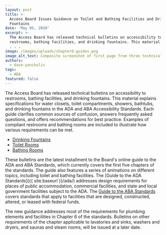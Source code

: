 ```yaml
---
layout: post
title: >-
  Access Board Issues Guidance on Toilet and Bathing Facilities and Drinking
  Fountains
date: 'May 05, 2020'
excerpt: >-
  The Access Board has released technical bulletins on accessibility to
  restrooms, bathing facilities, and drinking fountains. This material explains
  . . .
image: /images/uploads/chapter6-guides.png
image_alt_text: Composite screenshot of first page from three technical bulletins.
authors:
  - dave-yanchulis
tags:
  - ADA
featured: false
---
```


The Access Board has released technical bulletins on accessibility to restrooms, bathing facilities, and drinking fountains. This material explains specifications for water closets, toilet compartments, showers, bathtubs, and drinking fountains in the ADA and ABA Accessibility Standards. Each guide clarifies common sources of confusion, answers frequently asked questions, and offers recommendations for best practice.
Examples of compliant restrooms and bathing rooms are included to illustrate how various requirements can be met.
* [Drinking Fountains](https://www.access-board.gov/guidelines-and-standards/buildings-and-sites/about-the-ada-standards/guide-to-the-ada-standards/chapter-6-drinking-fountains)
* [Toilet Rooms](https://www.access-board.gov/guidelines-and-standards/buildings-and-sites/about-the-ada-standards/guide-to-the-ada-standards/chapter-6-toilet-rooms)
* [Bathing Rooms](https://www.access-board.gov/guidelines-and-standards/buildings-and-sites/about-the-ada-standards/guide-to-the-ada-standards/chapter-6-bathing-rooms)

These bulletins are the latest installment to the Board's online guide to the ADA and ABA Standards, which currently covers the first five chapters of the standards.
The guide also features a series of animations on different topics, including toilet and bathing facilities. The [Guide to the ADA Standards]({{ site.baseurl }}/ada/) addresses design requirements for places of public accommodation, commercial facilities, and state and local government facilities subject to the ADA.
The [Guide to the ABA Standards](https://www.access-board.gov/guidelines-and-standards/buildings-and-sites/about-the-aba-standards/guide-to-the-aba-standards) covers standards that apply to facilities that are designed, constructed, altered, or leased with federal funds.

The new guidance addresses most of the requirements for plumbing elements and facilities in Chapter 6 of the standards. Bulletins on other requirements of the chapter applicable to lavatories and sinks, washers and dryers, and saunas and steam rooms, will be issued at a later date.
